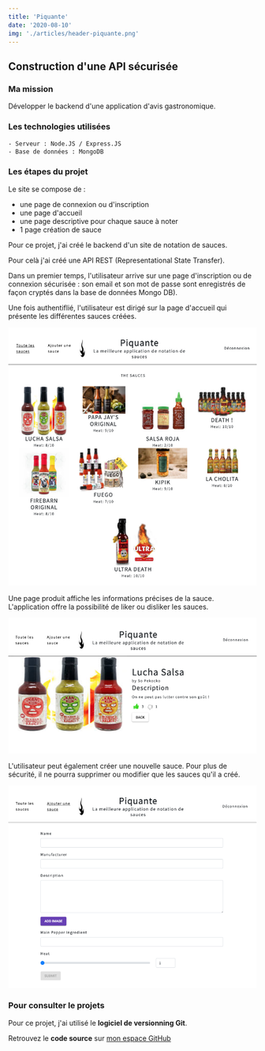 ```yaml
---
title: 'Piquante'
date: '2020-08-10'
img: './articles/header-piquante.png'
---
```


## Construction d'une API sécurisée

### Ma mission
Développer le backend d'une application d'avis gastronomique.

### Les technologies utilisées
    - Serveur : Node.JS / Express.JS
    - Base de données : MongoDB

### Les étapes du projet
Le site se compose de :
* une page de connexion ou d'inscription
* une page d'accueil
* une page descriptive pour chaque sauce à noter
* 1 page création de sauce

Pour ce projet, j'ai créé le backend d'un site de notation de sauces. 

Pour celà j'ai créé une API REST (Representational State Transfer).

Dans un premier temps, l'utilisateur arrive sur une page d'inscription ou de connexion sécurisée : son email et son mot de passe sont enregistrés de façon cryptés dans la base de données Mongo DB).

Une fois authentiflié, l'utilisateur est dirigé sur la page d'accueil qui présente les différentes sauces créées.

![Page d'accueil](./img-piquante/accueil-piquante.png)

Une page produit affiche les informations précises de la sauce. L'application offre la possibilité de liker ou disliker les sauces.

![Page produit](./img-piquante/produit-piquante.png)

L'utilisateur peut également créer une nouvelle sauce. Pour plus de sécurité, il ne pourra supprimer ou modifier que les sauces qu'il a créé.

![Page création d'une sauce](./img-piquante/post-piquante.png)

### Pour consulter le projets
Pour ce projet, j'ai utilisé le **logiciel de versionning Git**.

Retrouvez le **code source** sur [mon espace GitHub](https://github.com/Lilimly/piquante "Code source du site Piquante")